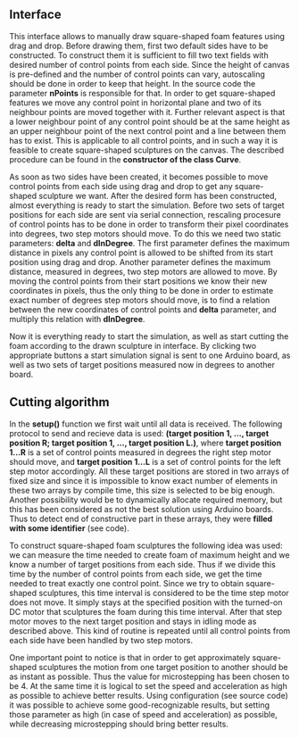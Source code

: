 ## Interface
	
This interface allows to manually draw square-shaped foam features using drag and drop. Before drawing them, first two default sides have to be constructed. To construct them it is sufficient to fill two text fields with desired number of control points from each side. Since the height of canvas is pre-defined and the number of control points can vary, autoscaling should be done in order to keep that height. In the source code the parameter **nPoints** is responsible for that. In order to get square-shaped features we move any control point in horizontal plane and two of its neighbour points are moved together with it. Further relevant aspect is that a lower neighbour point of any control point should be at the same height as an upper neighbour point of the next control point and a line between them has to exist. This is applicable to all control points, and in such a way it is feasible to create square-shaped sculptures on the canvas. The described procedure can be found in the **constructor of the class Curve**.

As soon as two sides have been created, it becomes possible to move control points from each side
using drag and drop to get any square-shaped sculpture we want. After the desired form has been
constructed, almost everything is ready to start the simulation. Before two sets of target positions
for each side are sent via serial connection, rescaling procesure of control points has to be done in
order to transform their pixel coordinates into degrees, two step motors should move. To do this we
need two static parameters: **delta** and **dInDegree**. The first parameter defines the maximum distance in 
pixels any control point is allowed to be shifted from its start position using drag and drop. Another
parameter defines the maximum distance, measured in degrees, two step motors are allowed to move. By
moving the control points from their start positions we know their new coordinates in pixels, thus
the only thing to be done in order to estimate exact number of degrees step motors should move, is to
find a relation between the new coordinates of control points and **delta** parameter, and multiply this
relation with **dInDegree**.

Now it is everything ready to start the simulation, as well as start cutting the foam according to
the drawn sculpture in interface. By clicking two appropriate buttons a start simulation signal
is sent to one Arduino board, as well as two sets of target positions measured now in degrees to another
board.
	
## Cutting algorithm
	
In the **setup()** function we first wait until all data is received. The following protocol to send and recieve data is used: **(target position 1, ..., target position R; target position 1, ..., target position L.)**, where **target position 1...R** is a set of control points measured in degrees the right step motor should move, and **target position 1...L** is a set of control points for the left step motor accordingly. All these target positions are stored in two arrays of fixed size and since it is impossible to know exact number of elements in these two arrays by compile time, this size is selected to be big enough. Another possibility would be to dynamically allocate required memory, but this has been considered as not the best solution using Arduino boards. Thus to detect end of constructive part in these arrays, they were **filled with some
identifier** (see code).

To construct square-shaped foam sculptures the following idea was used: we can measure the time needed to create foam of maximum height and we know a number of target positions from each side. Thus if we divide this time by the number of control points from each side, we get the time needed to treat exactly one control point. Since we try to obtain square-shaped sculptures, this time interval is considered to be the time step motor does not move. It simply stays at the specified position with the turned-on DC motor that sculptures the foam during this time interval. After that step motor moves to the next target position and stays in idling mode as described above. This kind of routine is repeated until all control points from each side have been handled by two step motors. 

One important point to notice is that in order to get approximately square-shaped sculptures the 
motion from one target position to another should be as instant as possible. Thus the value for 
microstepping has been chosen to be 4. At the same time it is logical to set the speed and 
acceleration as high as possible to achieve better results. Using configuration (see source code) 
it was possible to achieve some good-recognizable results, but setting those parameter as high 
(in case of speed and acceleration) as possible, while decreasing microstepping should bring better results.
